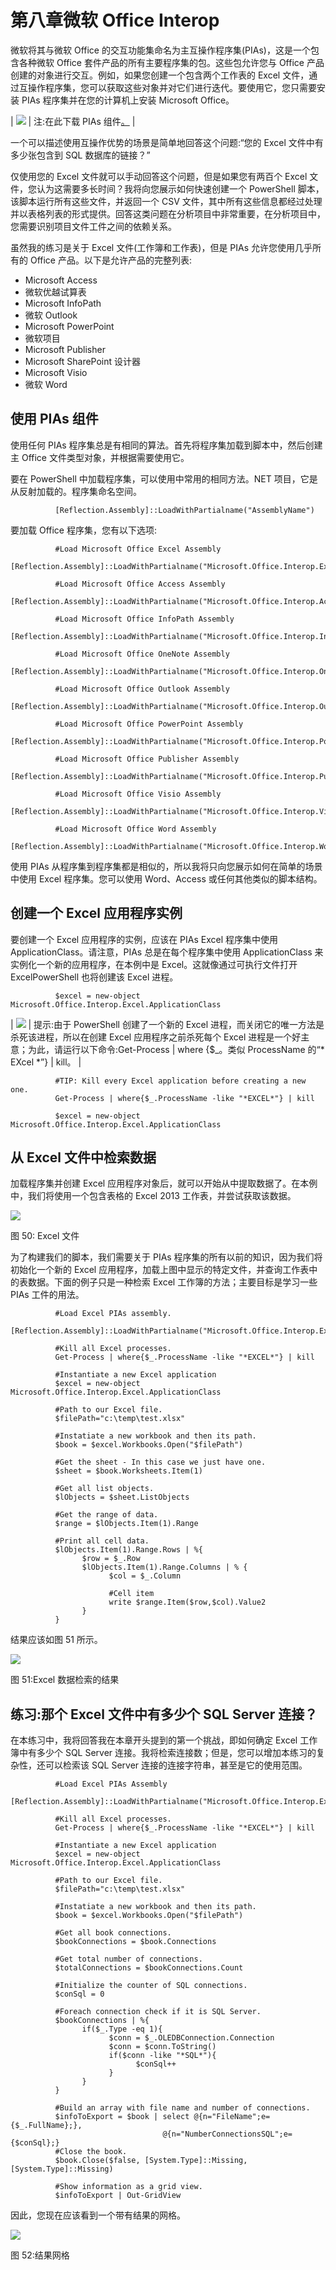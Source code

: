 # 第八章微软 Office Interop

微软将其与微软 Office 的交互功能集命名为主互操作程序集(PIAs)，这是一个包含各种微软 Office 套件产品的所有主要程序集的包。这些包允许您与 Office 产品创建的对象进行交互。例如，如果您创建一个包含两个工作表的 Excel 文件，通过互操作程序集，您可以获取这些对象并对它们进行迭代。要使用它，您只需要安装 PIAs 程序集并在您的计算机上安装 Microsoft Office。

| ![](../Images/note.png) | 注:在此下载 PIAs 组件[。](http://www.microsoft.com/en-us/download/details.aspx?id=3508) |

一个可以描述使用互操作优势的场景是简单地回答这个问题:“您的 Excel 文件中有多少张包含到 SQL 数据库的链接？”

仅使用您的 Excel 文件就可以手动回答这个问题，但是如果您有两百个 Excel 文件，您认为这需要多长时间？我将向您展示如何快速创建一个 PowerShell 脚本，该脚本运行所有这些文件，并返回一个 CSV 文件，其中所有这些信息都经过处理并以表格列表的形式提供。回答这类问题在分析项目中非常重要，在分析项目中，您需要识别项目文件工件之间的依赖关系。

虽然我的练习是关于 Excel 文件(工作簿和工作表)，但是 PIAs 允许您使用几乎所有的 Office 产品。以下是允许产品的完整列表:

*   Microsoft Access
*   微软优越试算表
*   Microsoft InfoPath
*   微软 Outlook
*   Microsoft PowerPoint
*   微软项目
*   Microsoft Publisher
*   Microsoft SharePoint 设计器
*   Microsoft Visio
*   微软 Word

## 使用 PIAs 组件

使用任何 PIAs 程序集总是有相同的算法。首先将程序集加载到脚本中，然后创建主 Office 文件类型对象，并根据需要使用它。

要在 PowerShell 中加载程序集，可以使用中常用的相同方法。NET 项目，它是从反射加载的。程序集命名空间。

```
          [Reflection.Assembly]::LoadWithPartialname("AssemblyName")

```

要加载 Office 程序集，您有以下选项:

```
          #Load Microsoft Office Excel Assembly
          [Reflection.Assembly]::LoadWithPartialname("Microsoft.Office.Interop.Excel")

          #Load Microsoft Office Access Assembly
          [Reflection.Assembly]::LoadWithPartialname("Microsoft.Office.Interop.Access")

          #Load Microsoft Office InfoPath Assembly
          [Reflection.Assembly]::LoadWithPartialname("Microsoft.Office.Interop.InfoPath")

          #Load Microsoft Office OneNote Assembly
          [Reflection.Assembly]::LoadWithPartialname("Microsoft.Office.Interop.OneNote")

          #Load Microsoft Office Outlook Assembly
          [Reflection.Assembly]::LoadWithPartialname("Microsoft.Office.Interop.Outlook")

          #Load Microsoft Office PowerPoint Assembly
          [Reflection.Assembly]::LoadWithPartialname("Microsoft.Office.Interop.PowerPoint")

          #Load Microsoft Office Publisher Assembly
          [Reflection.Assembly]::LoadWithPartialname("Microsoft.Office.Interop.Publisher")

          #Load Microsoft Office Visio Assembly
          [Reflection.Assembly]::LoadWithPartialname("Microsoft.Office.Interop.Visio")

          #Load Microsoft Office Word Assembly
          [Reflection.Assembly]::LoadWithPartialname("Microsoft.Office.Interop.Word")

```

使用 PIAs 从程序集到程序集都是相似的，所以我将只向您展示如何在简单的场景中使用 Excel 程序集。您可以使用 Word、Access 或任何其他类似的脚本结构。

## 创建一个 Excel 应用程序实例

要创建一个 Excel 应用程序的实例，应该在 PIAs Excel 程序集中使用 ApplicationClass。请注意，PIAs 总是在每个程序集中使用 ApplicationClass 来实例化一个新的应用程序，在本例中是 Excel。这就像通过可执行文件打开 ExcelPowerShell 也将创建该 Excel 进程。

```
          $excel = new-object Microsoft.Office.Interop.Excel.ApplicationClass

```

| ![](../Images/tip.png) | 提示:由于 PowerShell 创建了一个新的 Excel 进程，而关闭它的唯一方法是杀死该进程，所以在创建 Excel 应用程序之前杀死每个 Excel 进程是一个好主意；为此，请运行以下命令:Get-Process &#124; where {$_。类似 ProcessName 的“* EXcel *”} &#124; kill。 |

```
          #TIP: Kill every Excel application before creating a new one.
          Get-Process | where{$_.ProcessName -like "*EXCEL*"} | kill

          $excel = new-object Microsoft.Office.Interop.Excel.ApplicationClass

```

## 从 Excel 文件中检索数据

加载程序集并创建 Excel 应用程序对象后，就可以开始从中提取数据了。在本例中，我们将使用一个包含表格的 Excel 2013 工作表，并尝试获取该数据。

![](../Images/image055.jpg)

图 50: Excel 文件

为了构建我们的脚本，我们需要关于 PIAs 程序集的所有以前的知识，因为我们将初始化一个新的 Excel 应用程序，加载上图中显示的特定文件，并查询工作表中的表数据。下面的例子只是一种检索 Excel 工作簿的方法；主要目标是学习一些 PIAs 工件的用法。

```
          #Load Excel PIAs assembly.
          [Reflection.Assembly]::LoadWithPartialname("Microsoft.Office.Interop.Excel")

          #Kill all Excel processes.
          Get-Process | where{$_.ProcessName -like "*EXCEL*"} | kill

          #Instantiate a new Excel application
          $excel = new-object Microsoft.Office.Interop.Excel.ApplicationClass

          #Path to our Excel file.
          $filePath="c:\temp\test.xlsx" 

          #Instatiate a new workbook and then its path.
          $book = $excel.Workbooks.Open("$filePath")

          #Get the sheet - In this case we just have one.
          $sheet = $book.Worksheets.Item(1)

          #Get all list objects.
          $lObjects = $sheet.ListObjects

          #Get the range of data.
          $range = $lObjects.Item(1).Range

          #Print all cell data.
          $lObjects.Item(1).Range.Rows | %{
                $row = $_.Row    
                $lObjects.Item(1).Range.Columns | % {
                      $col = $_.Column

                      #Cell item
                      write $range.Item($row,$col).Value2
                }
          }

```

结果应该如图 51 所示。

![](../Images/image056.jpg)

图 51:Excel 数据检索的结果

## 练习:那个 Excel 文件中有多少个 SQL Server 连接？

在本练习中，我将回答我在本章开头提到的第一个挑战，即如何确定 Excel 工作簿中有多少个 SQL Server 连接。我将检索连接数；但是，您可以增加本练习的复杂性，还可以检索该 SQL Server 连接的连接字符串，甚至是它的使用范围。

```
          #Load Excel PIAs Assembly
          [Reflection.Assembly]::LoadWithPartialname("Microsoft.Office.Interop.Excel")

          #Kill all Excel processes.
          Get-Process | where{$_.ProcessName -like "*EXCEL*"} | kill

          #Instantiate a new Excel application
          $excel = new-object Microsoft.Office.Interop.Excel.ApplicationClass

          #Path to our Excel file.
          $filePath="c:\temp\test.xlsx" 

          #Instatiate a new workbook and then its path.
          $book = $excel.Workbooks.Open("$filePath")

          #Get all book connections.
          $bookConnections = $book.Connections

          #Get total number of connections.
          $totalConnections = $bookConnections.Count

          #Initialize the counter of SQL connections.
          $conSql = 0

          #Foreach connection check if it is SQL Server.
          $bookConnections | %{
                if($_.Type -eq 1){
                      $conn = $_.OLEDBConnection.Connection
                      $conn = $conn.ToString()
                      if($conn -like "*SQL*"){
                            $conSql++
                      }
                }
          }

          #Build an array with file name and number of connections.
          $infoToExport = $book | select @{n="FileName";e={$_.FullName};},
                                  @{n="NumberConnectionsSQL";e={$conSql};} 
          #Close the book.
          $book.Close($false, [System.Type]::Missing, [System.Type]::Missing)

          #Show information as a grid view.
          $infoToExport | Out-GridView

```

因此，您现在应该看到一个带有结果的网格。

![](../Images/image057.png)

图 52:结果网格